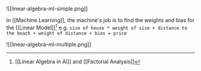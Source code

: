 ![[linear-algebra-ml-simple.png]]

In [[Machine Learning]], the machine's job is to find the weights and bias for the [[Linear Model]][^1] e.g. `size of house * weight of size + distance to the beach + weight of distance + bias = price`

![[linear-algebra-ml-multiple.png]]

[^1]: [[Linear Algebra in AI]] and [[Factorial Analysis]]

